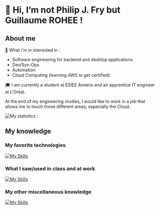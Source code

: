 <!---
Guigui0812/Guigui0812 is a ✨ special ✨ repository because its `README.md` (this file) appears on your GitHub profile.
You can click the Preview link to take a look at your changes.
--->

<h1> 👋 Hi, I’m not Philip J. Fry but Guillaume ROHEE ! </h1>

<h2> About me </h2>

👀 What i'm in interested in : 
- Software engineering for backend and desktop applications
- Dev/Sys-Ops 
- Automation
- Cloud Computing (learning AWS to get certified)

🎓 I am currently a student at ESIEE Amiens and an apprentice IT engineer at L'Oréal.

At the end of my engineering studies, I would like to work in a job that allows me to touch these different areas, especially the Cloud. 

![My statistics :](https://github-readme-stats.vercel.app/api?username=Guigui0812&show_icons=true&theme=dark)

<h2> My knowledge </h2>

<h3> My favorite technologies </h3>

[![My Skills](https://skillicons.dev/icons?i=py,c,cs,docker,linux)](https://skillicons.dev)

<h3> What I saw/used in class and at work </h3>

[![My Skills](https://skillicons.dev/icons?i=ansible,bash,css,dotnet,html,java,js,mysql,nodejs,php,qt,r,sqlite,vim,mongodb)](https://skillicons.dev)

<h3> My other miscellaneous knowledge </h3>

[![My Skills](https://skillicons.dev/icons?i=powershell,raspberrypi)](https://skillicons.dev)
